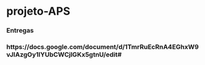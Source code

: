 # projeto-APS

<h3> Entregas <h3/>
<p> https://docs.google.com/document/d/1TmrRuEcRnA4EGhxW9vJIAzgOy1lYUbCWCjlGKx5gtnU/edit# </p>
